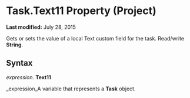 
# Task.Text11 Property (Project)

 **Last modified:** July 28, 2015

Gets or sets the value of a local Text custom field for the task. Read/write  **String**.

## Syntax

 _expression_. **Text11**

 _expression_A variable that represents a  **Task** object.

